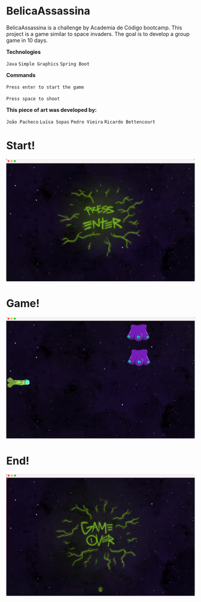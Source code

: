 # BelicaAssassina

BelicaAssassina is a challenge by Academia de Código bootcamp.
This project is a game similar to space invaders.
The goal is to develop a group game in 10 days.

**Technologies**

`Java` `Simple Graphics` `Spring Boot`

**Commands**

`Press enter to start the game`

`Press space to shoot`

**This piece of art was developed by:**

`João Pacheco`
`Luísa Sopas`
`Pedro Vieira`
`Ricardo Bettencourt `


# Start!

![foxdemo](https://github.com/pedroalexandrevieira/BelicaAssassina/blob/main/resources%20/Start.png)

# Game!

![foxdemo](https://github.com/pedroalexandrevieira/BelicaAssassina/blob/main/resources%20/game.png)

# End!

![foxdemo](https://github.com/pedroalexandrevieira/BelicaAssassina/blob/main/resources%20/End.png)